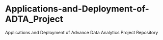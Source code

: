 # Applications-and-Deployment-of-ADTA_Project
Applications and Deployment of Advance Data Analytics Project Repository
